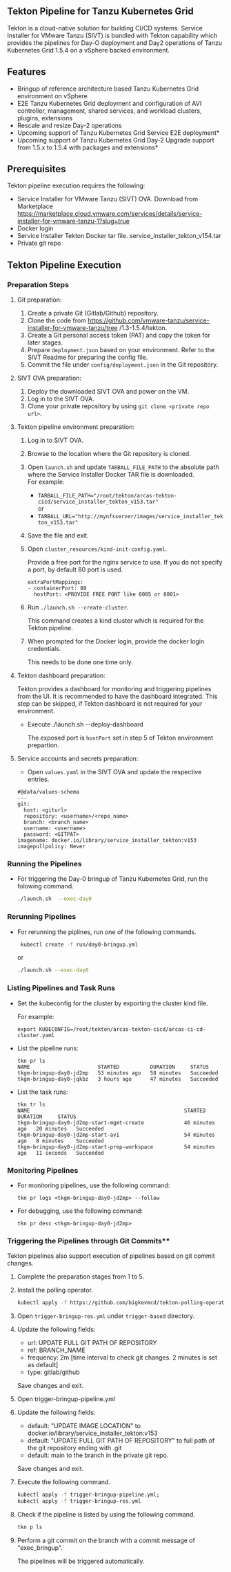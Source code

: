 ## Tekton Pipeline for Tanzu Kubernetes Grid

Tekton is a cloud-native solution for building CI/CD systems. Service Installer for VMware Tanzu (SIVT) is bundled with Tekton capability which provides the pipelines for Day-O deployment and Day2 operations of Tanzu Kubernetes Grid 1.5.4 on a vSphere backed environment.

## Features

-  Bringup of reference architecture based Tanzu Kubernetes Grid environment on vSphere
-  E2E Tanzu Kubernetes Grid deployment and configuration of AVI controller, management, shared services, and workload clusters, plugins, extensions
-  Rescale and resize Day-2 operations
-  Upcoming support of Tanzu Kubernetes Grid Service E2E deployment*
-  Upcoming support of Tanzu Kubernetes Grid Day-2 Upgrade support from 1.5.x to 1.5.4 with packages and extensions*

## Prerequisites

Tekton pipeline execution requires the following:

- Service Installer for VMware Tanzu (SIVT) OVA. Download from Marketplace https://marketplace.cloud.vmware.com/services/details/service-installer-for-vmware-tanzu-1?slug=true
- Docker login
- Service Installer Tekton Docker tar file. service_installer_tekton_v154.tar  
- Private git repo

## Tekton Pipeline Execution

### Preparation Steps

1. Git preparation:
   
   1. Create a private Git (Gitlab/Github) repository.
   2. Clone the code from https://github.com/vmware-tanzu/service-installer-for-vmware-tanzu/tree /1.3-1.5.4/tekton.
   3. Create a Git personal access token (PAT) and copy the token for later stages.
   4. Prepare `deployment.json` based on your environment. Refer to the SIVT Readme for preparing the config file.
   5. Commit the file under `config/deployment.json` in the Git repository.

1. SIVT OVA preparation: 
   1. Deploy the downloaded SIVT OVA and power on the VM.
   2. Log in to the SIVT OVA.
   3. Clone your private repository by using `git clone <private repo url>`.
  
1. Tekton pipeline environment preparation:  
  
   1. Log in to SIVT OVA.
   2. Browse to the location where the Git repository is cloned.
   3. Open `launch.sh` and update `TARBALL_FILE_PATH` to the absolute path where the Service Installer Docker TAR file is downloaded.</br>
   For example: 
      - `TARBALL_FILE_PATH="/root/tekton/arcas-tekton-cicd/service_installer_tekton_v153.tar"`
   </br>or
      - `TARBALL_URL="http://mynfsserver/images/service_installer_tekton_v153.tar"`
   4. Save the file and exit.
   5. Open `cluster_resources/kind-init-config.yaml`.
   
      Provide a free port for the nginx service to use. If you do not specify a port, by default 80 port is used.
         ```
         extraPortMappings:
         - containerPort: 80
           hostPort: <PROVIDE FREE PORT like 8085 or 8001>
         ```
   6. Run `./launch.sh --create-cluster`. 
          
        This command creates a kind cluster which is required for the Tekton pipeline.
   7. When prompted for the Docker login, provide the docker login credentials. 
    
      This needs to be done one time only.
  
1. Tekton dashboard preparation:

   Tekton provides a dashboard for monitoring and triggering pipelines from the UI. It is recommended to have the dashboard integrated. This step can be skipped, if Tekton dashboard is not required for your environment.
   - Execute ./launch.sh --deploy-dashboard

      The exposed port is `hostPort` set in step 5 of Tekton environment prepartion.

5. Service accounts and secrets preparation:
   - Open `values.yaml` in the SIVT OVA and update the respective entries.
   ```
   #@data/values-schema
   ---
   git:
     host: <giturl>
     repository: <username>/<repo_name>
     branch: <branch_name>
     username: <username>
     password: <GITPAT>
   imagename: docker.io/library/service_installer_tekton:v153
   imagepullpolicy: Never
   ```

### Running the Pipelines

- For triggering the Day-0 bringup of Tanzu Kubernetes Grid, run the folowing command.
   ```sh
   ./launch.sh  --exec-day0
   ```

### Rerunning Pipelines

- For rerunning the piplines, run one of the following commands.

   ```sh
    kubectl create -f run/day0-bringup.yml        
   ```
   or
   ```sh
   ./launch.sh --exec-day0
   ```

### Listing Pipelines and Task Runs

- Set the kubeconfig for the cluster by exporting the cluster kind file. 

   For example:
    ```  
    export KUBECONFIG=/root/tekton/arcas-tekton-cicd/arcas-ci-cd-cluster.yaml
    ```

- List the pipeline runs:

    ```
    tkn pr ls
    NAME                      STARTED          DURATION     STATUS
    tkgm-bringup-day0-jd2mp   53 minutes ago   58 minutes   Succeeded
    tkgm-bringup-day0-jqkbz   3 hours ago      47 minutes   Succeeded      
    ```
- List the task runs:
    ```
    tkn tr ls
    NAME                                                  STARTED          DURATION     STATUS        
    tkgm-bringup-day0-jd2mp-start-mgmt-create             46 minutes ago   20 minutes   Succeeded
    tkgm-bringup-day0-jd2mp-start-avi                     54 minutes ago   8 minutes    Succeeded
    tkgm-bringup-day0-jd2mp-start-prep-workspace          54 minutes ago   11 seconds   Succeeded
    ```

### Monitoring Pipelines

- For monitoring pipelines, use the following command:
  ```
  tkn pr logs <tkgm-bringup-day0-jd2mp> --follow
  ```
- For debugging, use the following command:
  ```
  tkn pr desc <tkgm-bringup-day0-jd2mp>
  ```

### Triggering the Pipelines through Git Commits**

Tekton pipelines also support execution of pipelines based on git commit changes. 
1. Complete the preparation stages from 1 to 5. 
2. Install the polling operator.
   ```sh
   kubectl apply -f https://github.com/bigkevmcd/tekton-polling-operator/releases/download/v0.4.0/release-v0.4.0.yaml
   ```
3. Open `trigger-bringup-res.yml` under `trigger-based` directory.
4. Update the following fields: 
      - url: UPDATE FULL GIT PATH OF REPOSITORY
      - ref: BRANCH_NAME
      - frequency: 2m [time interval to check git changes. 2 minutes is set as default]
      - type: gitlab/github
 
   Save changes and exit. 
5. Open trigger-bringup-pipeline.yml
6. Update the following fields:
    - default: "UPDATE IMAGE LOCATION" to docker.io/library/service_installer_tekton:v153
    - default: "UPDATE FULL GIT PATH OF REPOSITORY" to full path of the git repository ending with .git
    - default: main to the branch in the private git repo. 
  
   Save changes and exit.
7. Execute the following command.
   ```sh 
   kubectl apply -f trigger-bringup-pipeline.yml; 
   kubectl apply -f trigger-bringup-res.yml
   ```
8. Check if the pipeline is listed by using the following command.
   ```sh
   tkn p ls
   ```
9. Perform a git commit on the branch with a commit message of "exec_bringup".

   The pipelines will be triggered automatically. 
